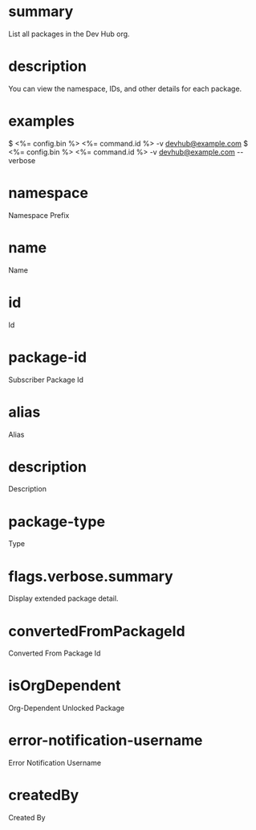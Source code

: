 # summary

List all packages in the Dev Hub org.

# description

You can view the namespace, IDs, and other details for each package.

# examples

$ <%= config.bin %> <%= command.id %> -v devhub@example.com
$ <%= config.bin %> <%= command.id %> -v devhub@example.com --verbose

# namespace

Namespace Prefix

# name

Name

# id

Id

# package-id

Subscriber Package Id

# alias

Alias

# description

Description

# package-type

Type

# flags.verbose.summary

Display extended package detail.

# convertedFromPackageId

Converted From Package Id

# isOrgDependent

Org-Dependent Unlocked Package

# error-notification-username

Error Notification Username

# createdBy

Created By
